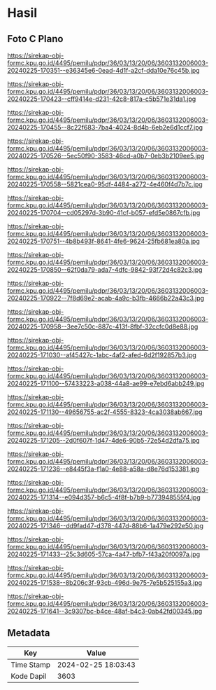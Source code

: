 # Hasil

## Foto C Plano

https://sirekap-obj-formc.kpu.go.id/4495/pemilu/pdpr/36/03/13/20/06/3603132006003-20240225-170351--e36345e6-0ead-4d1f-a2cf-dda10e76c45b.jpg

https://sirekap-obj-formc.kpu.go.id/4495/pemilu/pdpr/36/03/13/20/06/3603132006003-20240225-170423--cff9414e-d231-42c8-817a-c5b571e31da1.jpg

https://sirekap-obj-formc.kpu.go.id/4495/pemilu/pdpr/36/03/13/20/06/3603132006003-20240225-170455--8c22f683-7ba4-4024-8d4b-6eb2e6d1ccf7.jpg

https://sirekap-obj-formc.kpu.go.id/4495/pemilu/pdpr/36/03/13/20/06/3603132006003-20240225-170526--5ec50f90-3583-46cd-a0b7-0eb3b2109ee5.jpg

https://sirekap-obj-formc.kpu.go.id/4495/pemilu/pdpr/36/03/13/20/06/3603132006003-20240225-170558--5821cea0-95df-4484-a272-4e460f4d7b7c.jpg

https://sirekap-obj-formc.kpu.go.id/4495/pemilu/pdpr/36/03/13/20/06/3603132006003-20240225-170704--cd05297d-3b90-41cf-b057-efd5e0867cfb.jpg

https://sirekap-obj-formc.kpu.go.id/4495/pemilu/pdpr/36/03/13/20/06/3603132006003-20240225-170751--4b8b493f-8641-4fe6-9624-25fb681ea80a.jpg

https://sirekap-obj-formc.kpu.go.id/4495/pemilu/pdpr/36/03/13/20/06/3603132006003-20240225-170850--62f0da79-ada7-4dfc-9842-93f72d4c82c3.jpg

https://sirekap-obj-formc.kpu.go.id/4495/pemilu/pdpr/36/03/13/20/06/3603132006003-20240225-170922--7f8d69e2-acab-4a9c-b3fb-4666b22a43c3.jpg

https://sirekap-obj-formc.kpu.go.id/4495/pemilu/pdpr/36/03/13/20/06/3603132006003-20240225-170958--3ee7c50c-887c-413f-8fbf-32ccfc0d8e88.jpg

https://sirekap-obj-formc.kpu.go.id/4495/pemilu/pdpr/36/03/13/20/06/3603132006003-20240225-171030--af45427c-1abc-4af2-afed-6d2f192857b3.jpg

https://sirekap-obj-formc.kpu.go.id/4495/pemilu/pdpr/36/03/13/20/06/3603132006003-20240225-171100--57433223-a038-44a8-ae99-e7ebd6abb249.jpg

https://sirekap-obj-formc.kpu.go.id/4495/pemilu/pdpr/36/03/13/20/06/3603132006003-20240225-171130--49656755-ac2f-4555-8323-4ca3038ab667.jpg

https://sirekap-obj-formc.kpu.go.id/4495/pemilu/pdpr/36/03/13/20/06/3603132006003-20240225-171205--2d0f607f-1d47-4de6-90b5-72e54d2dfa75.jpg

https://sirekap-obj-formc.kpu.go.id/4495/pemilu/pdpr/36/03/13/20/06/3603132006003-20240225-171236--e8445f3a-f1a0-4e88-a58a-d8e76d153381.jpg

https://sirekap-obj-formc.kpu.go.id/4495/pemilu/pdpr/36/03/13/20/06/3603132006003-20240225-171314--e094d357-b6c5-4f8f-b7b9-b773948555f4.jpg

https://sirekap-obj-formc.kpu.go.id/4495/pemilu/pdpr/36/03/13/20/06/3603132006003-20240225-171346--dd9fad47-d378-447d-88b6-1a479e292e50.jpg

https://sirekap-obj-formc.kpu.go.id/4495/pemilu/pdpr/36/03/13/20/06/3603132006003-20240225-171433--25c3d605-57ca-4a47-bfb7-f43a20f0097a.jpg

https://sirekap-obj-formc.kpu.go.id/4495/pemilu/pdpr/36/03/13/20/06/3603132006003-20240225-171538--8b206c3f-93cb-496d-9e75-7e5b525155a3.jpg

https://sirekap-obj-formc.kpu.go.id/4495/pemilu/pdpr/36/03/13/20/06/3603132006003-20240225-171641--3c9307bc-b4ce-48af-b4c3-0ab42fd00345.jpg


## Metadata

| Key        | Value               |
| ---------- | ------------------- |
| Time Stamp | 2024-02-25 18:03:43 |
| Kode Dapil | 3603                |



